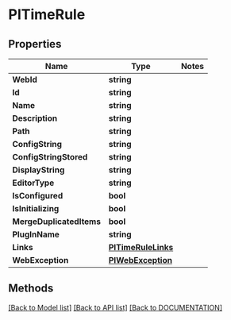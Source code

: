 # PITimeRule

## Properties
Name | Type | Notes
------------ | ------------- | -------------
**WebId** | **string**
**Id** | **string**
**Name** | **string**
**Description** | **string**
**Path** | **string**
**ConfigString** | **string**
**ConfigStringStored** | **string**
**DisplayString** | **string**
**EditorType** | **string**
**IsConfigured** | **bool**
**IsInitializing** | **bool**
**MergeDuplicatedItems** | **bool**
**PlugInName** | **string**
**Links** | **[**PITimeRuleLinks**](../Model/PITimeRuleLinks.md)**
**WebException** | **[**PIWebException**](../Model/PIWebException.md)**

## Methods
[[Back to Model list]](../../DOCUMENTATION.md#documentation-for-models) [[Back to API list]](../../DOCUMENTATION.md#documentation-for-api-endpoints) [[Back to DOCUMENTATION]](../../DOCUMENTATION.md)
